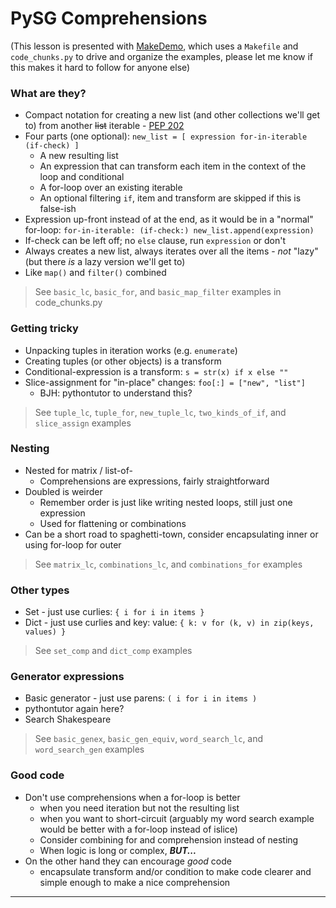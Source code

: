 PySG Comprehensions
===================

(This lesson is presented with [MakeDemo](https://github.com/inventhouse/MakeDemo), which uses a `Makefile` and `code_chunks.py` to drive and organize the examples, please let me know if this makes it hard to follow for anyone else)


### What are they?
- Compact notation for creating a new list (and other collections we'll get to) from another <s>list</s> iterable - [PEP 202](https://www.python.org/dev/peps/pep-0202/)
- Four parts (one optional): `new_list = [ expression for-in-iterable (if-check) ]`
    - A new resulting list
    - An expression that can transform each item in the context of the loop and conditional
    - A for-loop over an existing iterable
    - An optional filtering `if`, item and transform are skipped if this is false-ish
- Expression up-front instead of at the end, as it would be in a "normal" for-loop: `for-in-iterable: (if-check:) new_list.append(expression)`
- If-check can be left off; no `else` clause, run `expression` or don't
- Always creates a new list, always iterates over all the items - _not_ "lazy" (but there _is_ a lazy version we'll get to)
- Like `map()` and `filter()` combined

> See `basic_lc`, `basic_for`, and `basic_map_filter` examples in code_chunks.py


### Getting tricky
- Unpacking tuples in iteration works (e.g. `enumerate`)
- Creating tuples (or other objects) is a transform
- Conditional-expression is a transform: `s = str(x) if x else ""`
- Slice-assignment for "in-place" changes: `foo[:] = ["new", "list"]`
  - BJH: pythontutor to understand this?

> See `tuple_lc`, `tuple_for`, `new_tuple_lc`, `two_kinds_of_if`, and `slice_assign` examples


### Nesting
- Nested for matrix / list-of-
  - Comprehensions are expressions, fairly straightforward
- Doubled is weirder
  - Remember order is just like writing nested loops, still just one expression
  - Used for flattening or combinations
- Can be a short road to spaghetti-town, consider encapsulating inner or using for-loop for outer

> See `matrix_lc`, `combinations_lc`, and `combinations_for` examples


### Other types
- Set - just use curlies: `{ i for i in items }`
- Dict - just use curlies and key: value: `{ k: v for (k, v) in zip(keys, values) }`

> See `set_comp` and `dict_comp` examples


### Generator expressions
- Basic generator - just use parens: `( i for i in items )`
- pythontutor again here?
- Search Shakespeare

> See `basic_genex`, `basic_gen_equiv`, `word_search_lc`, and `word_search_gen` examples


### Good code
- Don't use comprehensions when a for-loop is better
  - when you need iteration but not the resulting list
  - when you want to short-circuit (arguably my word search example would be better with a for-loop instead of islice)
  - Consider combining for and comprehension instead of nesting
  - When logic is long or complex, _**BUT...**_
- On the other hand they can encourage _good_ code
  - encapsulate transform and/or condition to make code clearer and simple enough to make a nice comprehension

---
